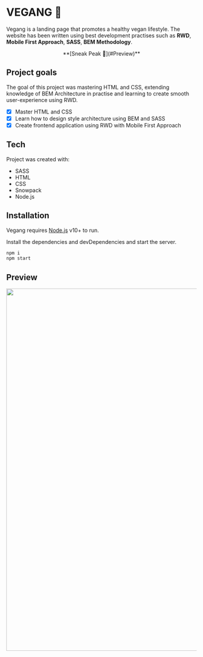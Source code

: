 # VEGANG 🌱

Vegang is a landing page that promotes a healthy vegan lifestyle. The website has been written using best development practises such as **RWD**, **Mobile First Approach**, **SASS**, **BEM Methodology**.

<p align="center">**[Sneak Peak 👀](#Preview)**</p>

## Project goals

The goal of this project was mastering HTML and CSS, extending knowledge of BEM Architecture in practise and learning to create smooth user-experience using RWD.

- [x] Master HTML and CSS
- [x] Learn how to design style architecture using BEM and SASS
- [x] Create frontend application using RWD with Mobile First Approach

## Tech

Project was created with:

- SASS
- HTML
- CSS
- Snowpack
- Node.js

## Installation

Vegang requires [Node.js](https://nodejs.org/) v10+ to run.

Install the dependencies and devDependencies and start the server.

```sh
npm i
npm start
```

## Preview

<img src="https://github.com/zarinacodes/vegang/blob/readme/.github/desktop-screenshot.png" align="center" width="960px"/>
